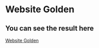 # Website Golden
## You can see the result here
[Website Golden](https://bazarbairahat.github.io/Golden/)
